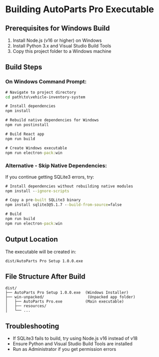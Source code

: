 # Building AutoParts Pro Executable

## Prerequisites for Windows Build
1. Install Node.js (v16 or higher) on Windows
2. Install Python 3.x and Visual Studio Build Tools
3. Copy this project folder to a Windows machine

## Build Steps

### On Windows Command Prompt:
```cmd
# Navigate to project directory
cd path\to\vehicle-inventory-system

# Install dependencies
npm install

# Rebuild native dependencies for Windows
npm run postinstall

# Build React app
npm run build

# Create Windows executable
npm run electron-pack:win
```

### Alternative - Skip Native Dependencies:
If you continue getting SQLite3 errors, try:

```cmd
# Install dependencies without rebuilding native modules
npm install --ignore-scripts

# Copy a pre-built SQLite3 binary
npm install sqlite3@5.1.7 --build-from-source=false

# Build
npm run build
npm run electron-pack:win
```

## Output Location
The executable will be created in:
```
dist/AutoParts Pro Setup 1.0.0.exe
```

## File Structure After Build
```
dist/
├── AutoParts Pro Setup 1.0.0.exe  (Windows Installer)
├── win-unpacked/                   (Unpacked app folder)
│   ├── AutoParts Pro.exe          (Main executable)
│   ├── resources/
│   └── ...
```

## Troubleshooting
- If SQLite3 fails to build, try using Node.js v16 instead of v18
- Ensure Python and Visual Studio Build Tools are installed
- Run as Administrator if you get permission errors